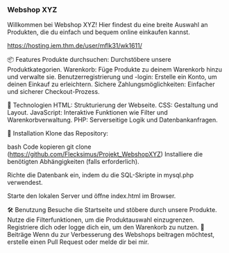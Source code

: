 ### Webshop XYZ

Willkommen bei Webshop XYZ! Hier findest du eine breite Auswahl an Produkten, die du einfach und bequem online einkaufen kannst.

https://hosting.iem.thm.de/user/mflk31/wk1611/

📦 Features
Produkte durchsuchen: Durchstöbere unsere Produktkategorien.
Warenkorb: Füge Produkte zu deinem Warenkorb hinzu und verwalte sie.
Benutzerregistrierung und -login: Erstelle ein Konto, um deinen Einkauf zu erleichtern.
Sichere Zahlungsmöglichkeiten: Einfacher und sicherer Checkout-Prozess.

🚀 Technologien
HTML: Strukturierung der Webseite.
CSS: Gestaltung und Layout.
JavaScript: Interaktive Funktionen wie Filter und Warenkorbverwaltung.
PHP: Serverseitige Logik und Datenbankanfragen.

🔧 Installation
Klone das Repository:

bash
Code kopieren
git clone (https://github.com/Flecksimus/Projekt_WebshopXYZ)
Installiere die benötigten Abhängigkeiten (falls erforderlich).

Richte die Datenbank ein, indem du die SQL-Skripte in mysql.php verwendest.

Starte den lokalen Server und öffne index.html im Browser.

🛠️ Benutzung
Besuche die Startseite und stöbere durch unsere Produkte.
Nutze die Filterfunktionen, um die Produktauswahl einzugrenzen.
Registriere dich oder logge dich ein, um den Warenkorb zu nutzen.
📝 Beiträge
Wenn du zur Verbesserung des Webshops beitragen möchtest, erstelle einen Pull Request oder melde dir bei mir.
